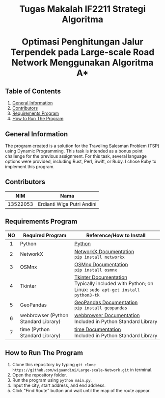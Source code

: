 
<h1 align="center"> Tugas Makalah IF2211 Strategi Algoritma </h1>
<h1 align="center"> Optimasi Penghitungan Jalur Terpendek pada Large-scale Road Network Menggunakan Algoritma A* </h1>


## Table of Contents
1. [General Information](#general-information)
2. [Contributors](#contributors)
3. [Requirements Program](#required_program)
4. [How to Run The Program](#how-to-run-the-program)


## General Information
The program created is a solution for the Traveling Salesman Problem (TSP) using Dynamic Programming. This task is intended as a bonus point challenge for the previous assignment. For this task, several language options were provided, including Rust, Perl, Swift, or Ruby. I chose Ruby to implement this program.


## Contributors
|   NIM    |                  Nama                  |
| :------: | :------------------------------------: |
| 13522053 |       Erdianti Wiga Putri Andini       |


## Requirements Program

|   NO   |  Required Program                  |                      Reference/How to Install                       |
| :----: | ---------------------------------- |---------------------------------------------------------------------|
|   1    | Python                             | [Python](https://www.python.org/)                                   |
|   2    | NetworkX                           | [NetworkX Documentation](https://networkx.org/documentation/stable/index.html)<br>`pip install networkx` |
|   3    | OSMnx                              | [OSMnx Documentation](https://osmnx.readthedocs.io/en/stable/)<br>`pip install osmnx` |
|   4    | Tkinter                            | [Tkinter Documentation](https://docs.python.org/3/library/tkinter.html)<br>Typically included with Python; on Linux: `sudo apt-get install python3-tk` |
|   5    | GeoPandas                          | [GeoPandas Documentation](https://geopandas.org/en/stable/)<br>`pip install geopandas` |
|   6    | webbrowser (Python Standard Library) | [webbrowser Documentation](https://docs.python.org/3/library/webbrowser.html)<br>Included in Python Standard Library |
|   7    | time (Python Standard Library)    | [time Documentation](https://docs.python.org/3/library/time.html)<br>Included in Python Standard Library |

## How to Run The Program
1. Clone this repository by typing `git clone https://github.com/wigaandini/Large-scale-Network.git` in terminal.
2. Open the repository folder.
3. Run the program using `python main.py`.
4. Input the city, start address, and end address.
5. Click "Find Route" button and wait until the map of the route appear.